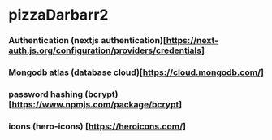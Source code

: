 # pizzaDarbarr2

### Authentication (nextjs authentication)[https://next-auth.js.org/configuration/providers/credentials]
### Mongodb atlas   (database cloud)[https://cloud.mongodb.com/]
### password hashing (bcrypt) [https://www.npmjs.com/package/bcrypt]
### icons (hero-icons) [https://heroicons.com/]
